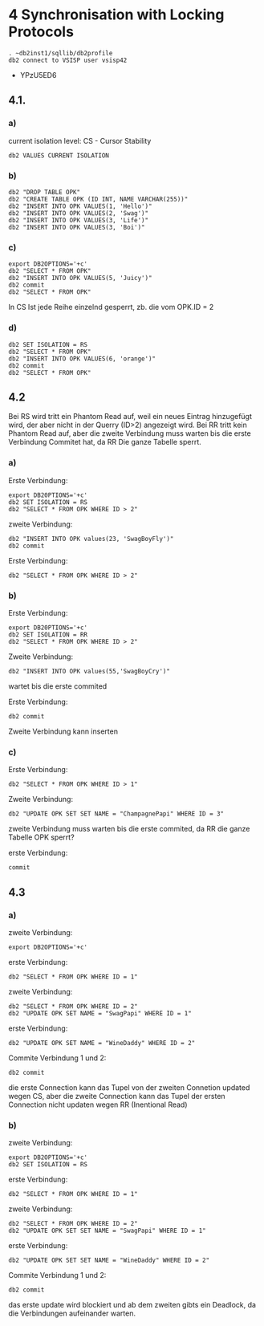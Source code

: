 # 4 Synchronisation with Locking Protocols

```
. ~db2inst1/sqllib/db2profile
db2 connect to VSISP user vsisp42
```
* YPzU5ED6

## 4.1.
### a)

current isolation level: CS - Cursor Stability
```
db2 VALUES CURRENT ISOLATION
```

### b)

```
db2 "DROP TABLE OPK"
db2 "CREATE TABLE OPK (ID INT, NAME VARCHAR(255))"
db2 "INSERT INTO OPK VALUES(1, 'Hello')"
db2 "INSERT INTO OPK VALUES(2, 'Swag')"
db2 "INSERT INTO OPK VALUES(3, 'Life')"
db2 "INSERT INTO OPK VALUES(3, 'Boi')"
 ```

### c)

```
export DB2OPTIONS='+c'
db2 "SELECT * FROM OPK"
db2 "INSERT INTO OPK VALUES(5, 'Juicy')"
db2 commit
db2 "SELECT * FROM OPK"
```

In CS Ist jede Reihe einzelnd gesperrt, zb. die vom OPK.ID = 2

### d)
```
db2 SET ISOLATION = RS
db2 "SELECT * FROM OPK"
db2 "INSERT INTO OPK VALUES(6, 'orange')"
db2 commit
db2 "SELECT * FROM OPK"
```

## 4.2

Bei RS wird tritt ein Phantom Read auf, 
weil ein neues Eintrag hinzugefügt wird, 
der aber nicht in der Querry (ID>2) angezeigt wird.
Bei RR tritt kein Phantom Read auf, 
aber die zweite Verbindung muss warten bis die erste
Verbindung Commitet hat, da RR Die ganze Tabelle sperrt.

### a)

Erste Verbindung:

```
export DB20PTIONS='+c'
db2 SET ISOLATION = RS
db2 "SELECT * FROM OPK WHERE ID > 2"
```

zweite Verbindung:
```
db2 "INSERT INTO OPK values(23, 'SwagBoyFly')"
db2 commit
```

Erste Verbindung:
```
db2 "SELECT * FROM OPK WHERE ID > 2"
```

### b)

Erste Verbindung:

```
export DB20PTIONS='+c'
db2 SET ISOLATION = RR
db2 "SELECT * FROM OPK WHERE ID > 2"
```

Zweite Verbindung:

```
db2 "INSERT INTO OPK values(55,'SwagBoyCry')"
```
wartet bis die erste commited

Erste Verbindung:
```
db2 commit
```

Zweite Verbindung kann inserten

### c)

Erste Verbindung:
```
db2 "SELECT * FROM OPK WHERE ID > 1"
```

Zweite Verbindung:
```
db2 "UPDATE OPK SET SET NAME = "ChampagnePapi" WHERE ID = 3"
```

zweite Verbindung muss warten bis die erste commited, 
da RR die ganze Tabelle OPK sperrt?

erste Verbindung:
```
commit
```

## 4.3
### a)
zweite Verbindung:
```
export DB2OPTIONS='+c'
```

erste Verbindung:
```
db2 "SELECT * FROM OPK WHERE ID = 1"
```

zweite Verbindung:
```
db2 "SELECT * FROM OPK WHERE ID = 2"
db2 "UPDATE OPK SET NAME = "SwagPapi" WHERE ID = 1"
```

erste Verbindung:
```
db2 "UPDATE OPK SET NAME = "WineDaddy" WHERE ID = 2"
```

Commite Verbindung 1 und 2:

```
db2 commit
```

die erste Connection kann das Tupel von der zweiten Connetion updated wegen CS,
aber die zweite Connection kann das Tupel der ersten Connection nicht updaten 
wegen RR (Inentional Read)

### b)

zweite Verbindung:
```
export DB2OPTIONS='+c'
db2 SET ISOLATION = RS
```

erste Verbindung:
```
db2 "SELECT * FROM OPK WHERE ID = 1"
```

zweite Verbindung:
```
db2 "SELECT * FROM OPK WHERE ID = 2"
db2 "UPDATE OPK SET SET NAME = "SwagPapi" WHERE ID = 1"
```

erste Verbindung:
```
db2 "UPDATE OPK SET SET NAME = "WineDaddy" WHERE ID = 2"
```

Commite Verbindung 1 und 2:

```
db2 commit
```

das erste update wird blockiert und ab dem zweiten gibts ein Deadlock,
da die Verbindungen aufeinander warten.










